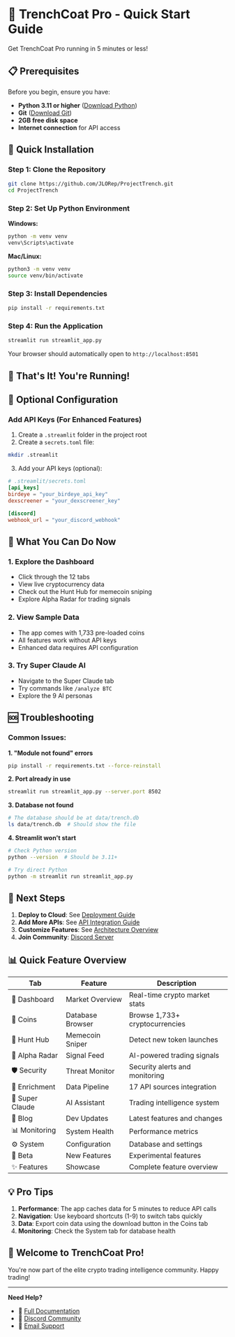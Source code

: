 # 🚀 TrenchCoat Pro - Quick Start Guide

Get TrenchCoat Pro running in 5 minutes or less!

## 📋 Prerequisites

Before you begin, ensure you have:
- **Python 3.11 or higher** ([Download Python](https://python.org))
- **Git** ([Download Git](https://git-scm.com))
- **2GB free disk space**
- **Internet connection** for API access

## 🏃 Quick Installation

### Step 1: Clone the Repository

```bash
git clone https://github.com/JLORep/ProjectTrench.git
cd ProjectTrench
```

### Step 2: Set Up Python Environment

**Windows:**
```bash
python -m venv venv
venv\Scripts\activate
```

**Mac/Linux:**
```bash
python3 -m venv venv
source venv/bin/activate
```

### Step 3: Install Dependencies

```bash
pip install -r requirements.txt
```

### Step 4: Run the Application

```bash
streamlit run streamlit_app.py
```

Your browser should automatically open to `http://localhost:8501`

## 🎉 That's It! You're Running!

## 🔧 Optional Configuration

### Add API Keys (For Enhanced Features)

1. Create a `.streamlit` folder in the project root
2. Create a `secrets.toml` file:

```bash
mkdir .streamlit
```

3. Add your API keys (optional):

```toml
# .streamlit/secrets.toml
[api_keys]
birdeye = "your_birdeye_api_key"
dexscreener = "your_dexscreener_key"

[discord]
webhook_url = "your_discord_webhook"
```

## 🎯 What You Can Do Now

### 1. **Explore the Dashboard**
- Click through the 12 tabs
- View live cryptocurrency data
- Check out the Hunt Hub for memecoin sniping
- Explore Alpha Radar for trading signals

### 2. **View Sample Data**
- The app comes with 1,733 pre-loaded coins
- All features work without API keys
- Enhanced data requires API configuration

### 3. **Try Super Claude AI**
- Navigate to the Super Claude tab
- Try commands like `/analyze BTC`
- Explore the 9 AI personas

## 🆘 Troubleshooting

### Common Issues:

**1. "Module not found" errors**
```bash
pip install -r requirements.txt --force-reinstall
```

**2. Port already in use**
```bash
streamlit run streamlit_app.py --server.port 8502
```

**3. Database not found**
```bash
# The database should be at data/trench.db
ls data/trench.db  # Should show the file
```

**4. Streamlit won't start**
```bash
# Check Python version
python --version  # Should be 3.11+

# Try direct Python
python -m streamlit run streamlit_app.py
```

## 🚀 Next Steps

1. **Deploy to Cloud**: See [Deployment Guide](DEPLOYMENT.md)
2. **Add More APIs**: See [API Integration Guide](API_GUIDE.md)
3. **Customize Features**: See [Architecture Overview](ARCHITECTURE.md)
4. **Join Community**: [Discord Server](https://discord.gg/trenchcoat)

## 📊 Quick Feature Overview

| Tab | Feature | Description |
|-----|---------|-------------|
| 🚀 Dashboard | Market Overview | Real-time crypto market stats |
| 💎 Coins | Database Browser | Browse 1,733+ cryptocurrencies |
| 🎯 Hunt Hub | Memecoin Sniper | Detect new token launches |
| 📡 Alpha Radar | Signal Feed | AI-powered trading signals |
| 🛡️ Security | Threat Monitor | Security alerts and monitoring |
| 🔧 Enrichment | Data Pipeline | 17 API sources integration |
| 🤖 Super Claude | AI Assistant | Trading intelligence system |
| 📱 Blog | Dev Updates | Latest features and changes |
| 📊 Monitoring | System Health | Performance metrics |
| ⚙️ System | Configuration | Database and settings |
| 🧪 Beta | New Features | Experimental features |
| ✨ Features | Showcase | Complete feature overview |

## 💡 Pro Tips

1. **Performance**: The app caches data for 5 minutes to reduce API calls
2. **Navigation**: Use keyboard shortcuts (1-9) to switch tabs quickly
3. **Data**: Export coin data using the download button in the Coins tab
4. **Monitoring**: Check the System tab for database health

## 🎊 Welcome to TrenchCoat Pro!

You're now part of the elite crypto trading intelligence community. Happy trading!

---

**Need Help?** 
- 📖 [Full Documentation](README.md)
- 💬 [Discord Community](https://discord.gg/trenchcoat)
- 📧 [Email Support](mailto:support@trenchcoatpro.com)